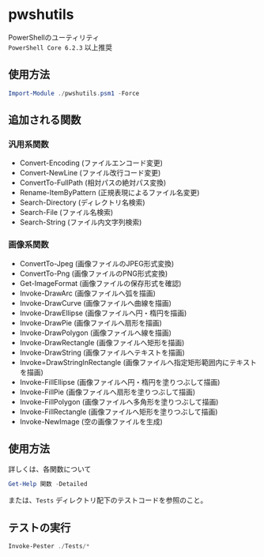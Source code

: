# pwshutils
PowerShellのユーティリティ  
`PowerShell Core 6.2.3` 以上推奨

## 使用方法

```powershell
Import-Module ./pwshutils.psm1 -Force
```

## 追加される関数

### 汎用系関数

* Convert-Encoding (ファイルエンコード変更)
* Convert-NewLine (ファイル改行コード変更)
* ConvertTo-FullPath (相対パスの絶対パス変換)
* Rename-ItemByPattern (正規表現によるファイル名変更)
* Search-Directory (ディレクトリ名検索)
* Search-File (ファイル名検索)
* Search-String (ファイル内文字列検索)

### 画像系関数

* ConvertTo-Jpeg (画像ファイルのJPEG形式変換)
* ConvertTo-Png (画像ファイルのPNG形式変換)
* Get-ImageFormat (画像ファイルの保存形式を確認)
* Invoke-DrawArc (画像ファイルへ弧を描画)
* Invoke-DrawCurve (画像ファイルへ曲線を描画)
* Invoke-DrawEllipse (画像ファイルへ円・楕円を描画)
* Invoke-DrawPie (画像ファイルへ扇形を描画)
* Invoke-DrawPolygon (画像ファイルへ線を描画)
* Invoke-DrawRectangle (画像ファイルへ矩形を描画)
* Invoke-DrawString (画像ファイルへテキストを描画)
* Invoke=DrawStringInRectangle (画像ファイルへ指定矩形範囲内にテキストを描画)
* Invoke-FillEllipse (画像ファイルへ円・楕円を塗りつぶして描画)
* Invoke-FillPie (画像ファイルへ扇形を塗りつぶして描画)
* Invoke-FillPolygon (画像ファイルへ多角形を塗りつぶして描画)
* Invoke-FillRectangle (画像ファイルへ矩形を塗りつぶして描画)
* Invoke-NewImage (空の画像ファイルを生成)

## 使用方法

詳しくは、各関数について

```powershell
Get-Help 関数 -Detailed
```

または、`Tests` ディレクトリ配下のテストコードを参照のこと。

## テストの実行

```powershell
Invoke-Pester ./Tests/*
```
